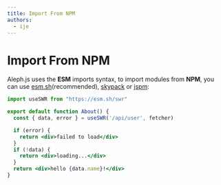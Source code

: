 ```yaml
---
title: Import From NPM
authors:
  - ije
---
```


# Import From NPM

Aleph.js uses the **ESM** imports syntax, to import modules from **NPM**, you can use [esm.sh](https://esm.sh)(recommended), [skypack](https://skypack.dev) or [jspm](https://jspm.org):

```jsx
import useSWR from "https://esm.sh/swr"

export default function About() {
  const { data, error } = useSWR('/api/user', fetcher)

  if (error) {
    return <div>failed to load</div>
  }
  if (!data) {
    return <div>loading...</div>
  }
  return <div>hello {data.name}!</div>
}
```
